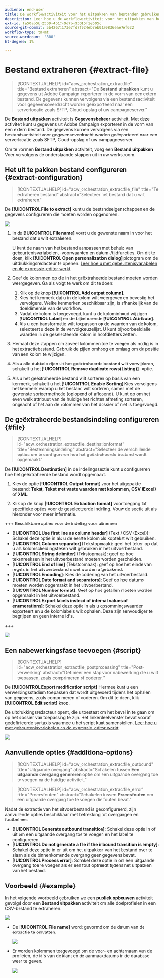 ```yaml
---
audience: end-user
title: De workflowactiviteit voor het uitpakken van bestanden gebruiken
description: Leer hoe u de workflowactiviteit voor het uitpakken van bestanden kunt gebruiken
exl-id: fa50ab5b-2539-4517-9d7b-93315f1e505c
source-git-commit: 5b42671173e7fd7f024eb7eb03a0836eae7ef622
workflow-type: tm+mt
source-wordcount: '800'
ht-degree: 1%

---
```


# Bestand extraheren {#extract-file}

>[!CONTEXTUALHELP]
>id="acw_orchestration_extractfile"
>title="Bestand extraheren"
>abstract="De **Bestand uitpakken** kunt u gegevens uit Adobe Campaign exporteren in de vorm van een extern bestand. De gegevens kunnen vervolgens via een bestandsactiviteit voor gegevensoverdracht worden geëxporteerd naar een serverlocatie zoals SFTP, Cloud-opslag of uw campagneserver."

De **Bestand uitpakken** activiteit is **Gegevensbeheer** activiteit. Met deze activiteit kunt u gegevens uit Adobe Campaign exporteren in de vorm van een extern bestand. De gegevens kunnen vervolgens via een bestandsactiviteit voor gegevensoverdracht worden geëxporteerd naar een serverlocatie zoals SFTP, Cloud-opslag of uw campagneserver.

Om te vormen **Bestand uitpakken** activiteit, voeg een **Bestand uitpakken** Voer vervolgens de onderstaande stappen uit in uw werkstroom.

## Het uit te pakken bestand configureren {#extract-configuration}

>[!CONTEXTUALHELP]
>id="acw_orchestration_extractfile_file"
>title="Te extraheren bestand"
>abstract="Selecteer het bestand dat u wilt extraheren."

De **[!UICONTROL File to extract]** kunt u de bestandseigenschappen en de gegevens configureren die moeten worden opgenomen.

![](../assets/extract-file-file.png)

1. In de **[!UICONTROL File name]** voert u de gewenste naam in voor het bestand dat u wilt extraheren.

   U kunt de naam van het bestand aanpassen met behulp van gebeurtenisvariabelen, -voorwaarden en datum-/tijdfuncties. Om dit te doen, klik **[!UICONTROL Open personalization dialog]** pictogram om de uitdrukkingsredacteur te openen. [Leer hoe u met gebeurtenisvariabelen en de expressie-editor werkt](../event-variables.md)

1. Geef de kolommen op die in het geëxtraheerde bestand moeten worden weergegeven. Ga als volgt te werk om dit te doen:

   1. Klik op de knop **[!UICONTROL Add output column]**.
   1. Kies het kenmerk dat u in de kolom wilt weergeven en bevestig het vervolgens. Welke kenmerken beschikbaar zijn, is afhankelijk van de doeldimensie van de workflow.
   1. Nadat de kolom is toegevoegd, kunt u de kolominhoud wijzigen **[!UICONTROL Label]** en de bijbehorende **[!UICONTROL Attribute]**.
   1. Als u een transformatie wilt toepassen op de waarden van de kolom, selecteert u deze in de vervolgkeuzelijst. U kunt bijvoorbeeld alle waarden in de geselecteerde kolom in hoofdletters zetten.

1. Herhaal deze stappen om zoveel kolommen toe te voegen als nodig is in het extractiebestand. Gebruik de pijlen omhoog en omlaag om de positie van een kolom te wijzigen.

1. Als u alle dubbele rijen uit het geëxtraheerde bestand wilt verwijderen, schakelt u het **[!UICONTROL Remove duplicate rows(Listing)]** -optie.

1. Als u het geëxtraheerde bestand wilt sorteren op basis van een kenmerk, schakelt u het **[!UICONTROL Enable Sorting]** Kies vervolgens het kenmerk waarop u het bestand wilt sorteren, samen met de gewenste sorteermethode (oplopend of aflopend). U kunt op om het even welk attribuut van de huidige het richten afmeting sorteren, ongeacht of het aan de kolommen van het dossier of niet is toegevoegd.

## De geëxtraheerde bestandsindeling configureren {#file}

>[!CONTEXTUALHELP]
>id="acw_orchestration_extractfile_destinationformat"
>title="Bestemmingsindeling"
>abstract="Selecteer de verschillende opties om te configureren hoe het geëxtraheerde bestand wordt opgemaakt."

De **[!UICONTROL Destination]** in de indelingssectie kunt u configureren hoe het geëxtraheerde bestand wordt opgemaakt.

1. Kies de optie **[!UICONTROL Output format]** voor het uitgepakte bestand: **Tekst**, **Tekst met vaste waarden met kolommen**, **CSV (Excel)** of **XML**.

1. Klik op de knop **[!UICONTROL Extraction format]** voor toegang tot specifieke opties voor de geselecteerde indeling. Vouw de sectie uit als hieronder voor meer informatie.

+++ Beschikbare opties voor de indeling voor uitnemen

   * **[!UICONTROL Use first line as column header]** (Text / CSV (Excel)): Schakel deze optie in als u de eerste kolom als koptekst wilt gebruiken.
   * **[!UICONTROL Column separator]** (Tekstopmaak): geef het teken op dat u als kolomscheidingsteken wilt gebruiken in het uitvoerbestand.
   * **[!UICONTROL String delimiter]** (Tekstopmaak): geef op hoe tekenreeksen in het uitvoerbestand moeten worden gescheiden.
   * **[!UICONTROL End of line]** (Tekstopmaak): geef op hoe het einde van regels in het uitvoerbestand moet worden afgebakend.
   * **[!UICONTROL Encoding]**: Kies de codering van het uitvoerbestand.
   * **[!UICONTROL Date format and separators]**: Geef op hoe datums moeten worden opgemaakt in het uitvoerbestand.
   * **[!UICONTROL Number format]**: Geef op hoe getallen moeten worden opgemaakt in het uitvoerbestand.
   * **[!UICONTROL Export labels instead of internal values of enumerations]**: Schakel deze optie in als u opsommingswaarden exporteert en u de kolomlabels wilt ophalen. Deze zijn eenvoudiger te begrijpen en geen interne id&#39;s.

+++

   ![](../assets/extract-file-format.png)

## Een nabewerkingsfase toevoegen {#script}

>[!CONTEXTUALHELP]
>id="acw_orchestration_extractfile_postprocessing"
>title="Post-verwerking"
>abstract="Definieer een stap voor nabewerking die u wilt toepassen, zoals comprimeren of coderen."

De **[!UICONTROL Export modification script]** Hiermee kunt u een verwerkingsstadium toepassen dat wordt uitgevoerd tijdens het ophalen van gegevens, zoals comprimeren of coderen. Om dit te doen, klik **[!UICONTROL Edit script]** knop.

De uitdrukkingsredacteur opent, die u toestaat om het bevel in te gaan om op het dossier van toepassing te zijn. Het linkerdeelvenster bevat vooraf gedefinieerde syntaxis waarmee u het script kunt samenstellen. [Leer hoe u met gebeurtenisvariabelen en de expressie-editor werkt](../event-variables.md)

![](../assets/extract-file-script.png)

## Aanvullende opties {#additiona-options}

>[!CONTEXTUALHELP]
>id="acw_orchestration_extractfile_outbound"
>title="Uitgaande overgang"
>abstract="Schakelen tussen **Een uitgaande overgang genereren** optie om een uitgaande overgang toe te voegen na de huidige activiteit."

>[!CONTEXTUALHELP]
>id="acw_orchestration_extractfile_error"
>title="Procesfouten"
>abstract="Schakelen tussen **Procesfouten** om een uitgaande overgang toe te voegen die fouten bevat."

Nadat de extractie van het uitvoerbestand is geconfigureerd, zijn aanvullende opties beschikbaar met betrekking tot overgangen en foutbeheer:

* **[!UICONTROL Generate outbound transition]**: Schakel deze optie in of uit om een uitgaande overgang toe te voegen en het label te configureren.
* **[!UICONTROL Do not generate a file if the inbound transition is empty]**: Schakel deze optie in en uit om het uitpakken van het bestand over te slaan als de binnenkomende overgang geen gegevens bevat.
* **[!UICONTROL Process error]**: Schakel deze optie in om een uitgaande overgang toe te voegen als er een fout optreedt tijdens het uitpakken van het bestand.

## Voorbeeld {#example}

In het volgende voorbeeld gebruiken we een **publiek opbouwen** activiteit gevolgd door een **Bestand uitpakken** activiteit om alle doelprofielen in een CSV-bestand te extraheren.

![](../assets/extract-file-example.png)

* De **[!UICONTROL File name]** wordt gevormd om de datum van de extractie te omvatten.

  ![](../assets/extract-file-example-name.png)

* Er worden kolommen toegevoegd om de voor- en achternaam van de profielen, de id&#39;s van de klant en de aanmaakdatums in de database weer te geven.

  ![](../assets/extract-file-example-columns.png)
